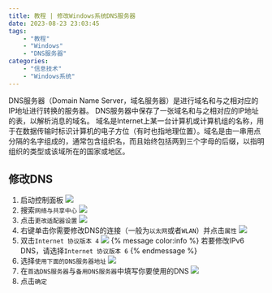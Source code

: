 ```yaml
---
title: 教程 | 修改Windows系统DNS服务器
date: 2023-08-23 23:03:45
tags:
    - "教程"
    - "Windows"
    - "DNS服务器"
categories:
    - "信息技术"
    - "Windows系统"
---
```

DNS服务器（Domain Name Server，域名服务器）是进行域名和与之相对应的IP地址进行转换的服务器。
DNS服务器中保存了一张域名和与之相对应的IP地址 的表，以解析消息的域名。 域名是Internet上某一台计算机或计算机组的名称，用于在数据传输时标识计算机的电子方位（有时也指地理位置）。域名是由一串用点分隔的名字组成的，通常包含组织名，而且始终包括两到三个字母的后缀，以指明组织的类型或该域所在的国家或地区。
<!-- more -->
## 修改DNS
1. 启动控制面板
![](https://file.yms.tdrweb.top/img/ymsblog/change_dns_win/1.png)
2. 搜索`网络与共享中心` 
![](https://file.yms.tdrweb.top/img/ymsblog/change_dns_win/2.png)
3. 点击`更改适配器设置`
![](https://file.yms.tdrweb.top/img/ymsblog/change_dns_win/3.png)
4. 右键单击你需要修改DNS的连接（一般为`以太网`或者`WLAN`）并点击`属性`
![](https://file.yms.tdrweb.top/img/ymsblog/change_dns_win/4.png)
5. 双击`Internet 协议版本 4`
![](https://file.yms.tdrweb.top/img/ymsblog/change_dns_win/5.png)
{% message color:info %}
    若要修改IPv6 DNS，请选择`Internet 协议版本 6`
{% endmessage %}  
6. 选择`使用下面的DNS服务器地址`
![](https://file.yms.tdrweb.top/img/ymsblog/change_dns_win/6.png)
7. 在`首选DNS服务器`与`备用DNS服务器`中填写你要使用的DNS
![](https://file.yms.tdrweb.top/img/ymsblog/change_dns_win/7.png)
8. 点击`确定`

